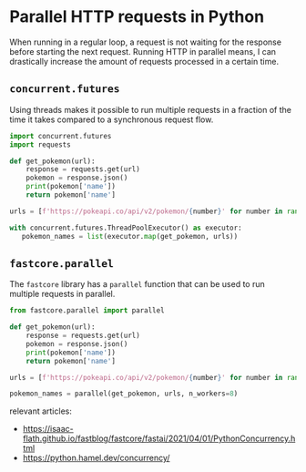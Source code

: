 # Parallel HTTP requests in Python

When running in a regular loop, a request is not waiting for the response before starting the next request.
Running HTTP in parallel means, I can drastically increase the amount of requests processed in a certain time.

## `concurrent.futures`

Using threads makes it possible to run multiple requests in a fraction of the time it takes compared to a synchronous request flow.

```python
import concurrent.futures
import requests

def get_pokemon(url):
    response = requests.get(url)
    pokemon = response.json()
    print(pokemon['name'])
    return pokemon['name']

urls = [f'https://pokeapi.co/api/v2/pokemon/{number}' for number in range(1,151)]

with concurrent.futures.ThreadPoolExecutor() as executor:
   pokemon_names = list(executor.map(get_pokemon, urls))
```

## `fastcore.parallel`

The `fastcore` library has a `parallel` function that can be used to run multiple requests in parallel.

```python
from fastcore.parallel import parallel

def get_pokemon(url):
    response = requests.get(url)
    pokemon = response.json()
    print(pokemon['name'])
    return pokemon['name']

urls = [f'https://pokeapi.co/api/v2/pokemon/{number}' for number in range(1,151)]

pokemon_names = parallel(get_pokemon, urls, n_workers=8)
```

relevant articles:

- https://isaac-flath.github.io/fastblog/fastcore/fastai/2021/04/01/PythonConcurrency.html
- https://python.hamel.dev/concurrency/
